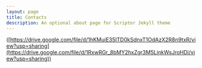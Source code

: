 ```yaml
---
layout: page
title: Contacts
description: An optional about page for Scriptor Jekyll theme
---
```


([https://drive.google.com/file/d/1hKMuiE35ITD0kSdnxT1OdAzX2R8n9txR/view?usp=sharing](https://drive.google.com/file/d/1RxwRGr_8bMY2hxZgr3M5LinkWsJroHDi/view?usp=sharing))









